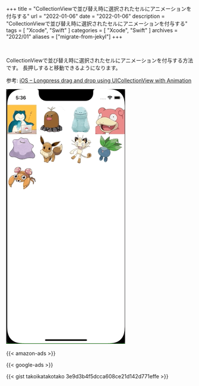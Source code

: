 +++
title =  "CollectionViewで並び替え時に選択されたセルにアニメーションを付与する"
url = "2022-01-06"
date = "2022-01-06"
description = "CollectionViewで並び替え時に選択されたセルにアニメーションを付与する"
tags = [
  "Xcode",
  "Swift"
]
categories = [
  "Xcode",
  "Swift"
]
archives = "2022/01"
aliases = ["migrate-from-jekyl"]
+++

<br>

CollectionViewで並び替え時に選択されたセルにアニメーションを付与する方法です。
長押しすると移動できるようになります。

参考: [iOS – Longpress drag and drop using UICollectionView with Animation](https://mobikul.com/ios-longpress-drag-and-drop-using-uicollectionview-with-animation/)

![Image](1.gif)

<!-- Amazon Ads -->
{{< amazon-ads >}}

<!-- Google Ads -->
{{< google-ads >}}

{{< gist takoikatakotako 3e9d3b4f5dcca608ce21d142d771effe >}}
